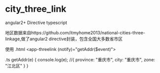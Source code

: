 # city_three_link
angular2+ Directive typescript

地区数据来自https://github.com/itmyhome2013/national-cities-three-linkage,做了angular2 directive封装，包含全国大多数省市区

使用
  .html
  <app-threelink (notify)="getAddr($event)"></app-threelink>
  
  .ts
  getAddr(e) {
    console.log(e); //{ province: "重庆市", city: "重庆市", zone: "江北区" }
  }
  
